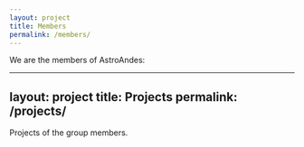 ```yaml
---
layout: project
title: Members
permalink: /members/
---
```


We are the members of AstroAndes:


---
layout: project
title: Projects
permalink: /projects/
---

Projects of the group members.
